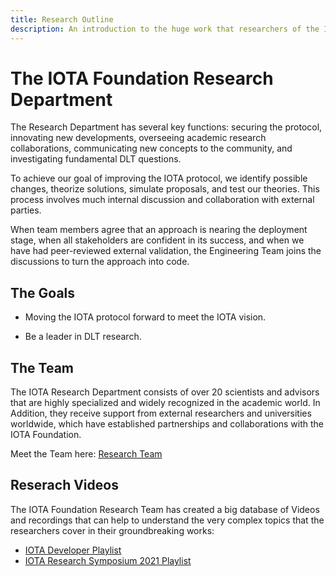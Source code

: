 ```yaml
---
title: Research Outline
description: An introduction to the huge work that researchers of the IOTA Foundation and from Universities and Institutes all over the world have done around the IOTA Protocol.
---
```



# The IOTA Foundation Research Department

The Research Department has several key functions: 
securing the protocol, innovating new developments, overseeing academic research collaborations, communicating new concepts to the community, and investigating fundamental DLT questions.

To achieve our goal of improving the IOTA protocol, we identify possible changes, theorize solutions, simulate proposals, and test our theories. This process involves much internal discussion and collaboration with external parties.

When team members agree that an approach is nearing the deployment stage, when all stakeholders are confident in its success, and when we have had peer-reviewed external validation, the Engineering Team joins the discussions to turn the approach into code.

## The Goals

- Moving the IOTA protocol forward to meet the IOTA vision.

- Be a leader in DLT research.

## The Team

The IOTA Research Department consists of over 20 scientists and advisors that are highly specialized and widely recognized in the academic world.
In Addition, they receive support from external researchers and universities worldwide, which have established partnerships and collaborations with the IOTA Foundation.

Meet the Team here: [Research Team](https://www.iota.org/foundation/researcher-profiles)

## Reserach Videos

The IOTA Foundation Research Team has created a big database of Videos and recordings that can help to understand the very complex topics that the researchers cover in their groundbreaking works:

 - [IOTA Developer Playlist](https://www.youtube.com/playlist?list=PLMbc46iGTB_TIkwgBrAMSi4NbjPKkxrr4)
 - [IOTA Research Symposium 2021 Playlist](https://www.youtube.com/playlist?list=PLMbc46iGTB_Q7KAFXnQTFOn5keU2yDOXU)

